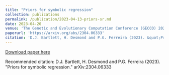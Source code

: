 ```yaml
---
title: "Priors for symbolic regression"
collection: publications
permalink: /publication/2023-04-13-priors-sr.md
date: 2023-04-20
venue: 'The Genetic and Evolutionary Computation Conference (GECCO) 2023 Workshop on Symbolic Regression'
paperurl: 'https://arxiv.org/abs/2304.06333'
citation: 'D.J. Bartlett, H. Desmond and P.G. Ferreira (2023). &quot;Priors for symbolic regression.&quot; <i>arXiv:2304.06333</i>.'
---
```


[Download paper here](https://arxiv.org/abs/2304.06333)

Recommended citation: D.J. Bartlett, H. Desmond and P.G. Ferreira (2023). "Priors for symbolic regression." arXiv:2304.06333
